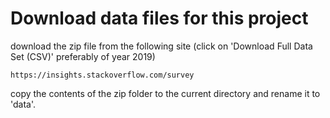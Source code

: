 # Download data files for this project

download the zip file from the following site (click on 'Download Full Data Set (CSV)' preferably of year 2019)
```
https://insights.stackoverflow.com/survey
```

copy the contents of the zip folder to the current directory and rename it to 'data'.
